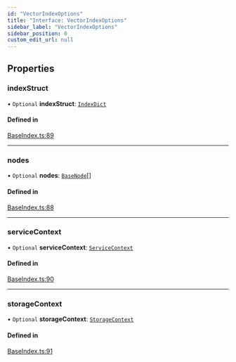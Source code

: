 ```yaml
---
id: "VectorIndexOptions"
title: "Interface: VectorIndexOptions"
sidebar_label: "VectorIndexOptions"
sidebar_position: 0
custom_edit_url: null
---
```


## Properties

### indexStruct

• `Optional` **indexStruct**: [`IndexDict`](../classes/IndexDict.md)

#### Defined in

[BaseIndex.ts:89](https://github.com/run-llama/llamascript/blob/4649536/packages/core/src/BaseIndex.ts#L89)

___

### nodes

• `Optional` **nodes**: [`BaseNode`](../classes/BaseNode.md)[]

#### Defined in

[BaseIndex.ts:88](https://github.com/run-llama/llamascript/blob/4649536/packages/core/src/BaseIndex.ts#L88)

___

### serviceContext

• `Optional` **serviceContext**: [`ServiceContext`](ServiceContext.md)

#### Defined in

[BaseIndex.ts:90](https://github.com/run-llama/llamascript/blob/4649536/packages/core/src/BaseIndex.ts#L90)

___

### storageContext

• `Optional` **storageContext**: [`StorageContext`](StorageContext.md)

#### Defined in

[BaseIndex.ts:91](https://github.com/run-llama/llamascript/blob/4649536/packages/core/src/BaseIndex.ts#L91)
